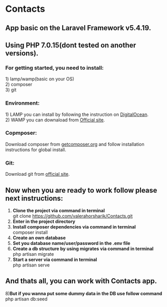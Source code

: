 <h1>Contacts</h1>


<h2>App basic on the Laravel Framework v5.4.19.</h2>
<h2>Using PHP 7.0.15(dont tested on another versions).</h2>

<h3>For getting started, you need to install:</h3>
1) lamp/wamp(basic on your OS)<br/>
2) composer<br/>
3) git<br/>


<h3>Environment:</h3>
1) LAMP you can install by following the instruction on <a href="https://www.digitalocean.com/community/tutorials/how-to-install-linux-apache-mysql-php-lamp-stack-on-ubuntu-16-04">DigitalOcean</a>.<br/>
2) WAMP you can downaload from <a href="http://www.wampserver.com/">Official site</a>.


<h3>Copmposer:</h3>
Download composer from  <a href="https://getcomposer.org/">getcomposer.org</a> and follow installation instructions for global install.
    

<h3>Git:</h3>
Download git from <a href="https://git-scm.com/downloads">official site</a>.

<h2>Now when you are ready to work follow please next instructions:</h2>

1) <b>Clone the project via command in terminal</b><br/>
git clone https://github.com/valerahorsharik/Contacts.git
2) <b>Enter in the project directory</b>
3) <b>Install composer dependencies via command in terminal</b><br/>
composer install
4) <b>Create an own database</b>
5) <b>Set you database name/user/password in the .env file</b>
6) <b>Create a db structure by using migrates via command in terminal</b><br/>
php artisan migrate
7) <b>Start a server via command in terminal</b><br/>
php artisan serve
<h2>And thats all, you can work with Contacts app.</h2>
8)<b>But if you wanna put some dummy data in the DB use follow command</b><br/>
php artisan db:seed


